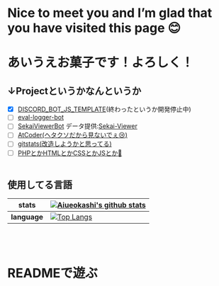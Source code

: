 # Nice to meet you and I’m glad that you have visited this page 😊
# あいうえお菓子です！よろしく！
## ↓Projectというかなんというか
- [x] [DISCORD_BOT_JS_TEMPLATE](https://github.com/Aiueokashi/DISCORD_BOT_JS_TEMPLATE)(終わったというか開発停止中)
- [ ] [eval-logger-bot](https://github.com/Aiueokashi/eval-logger-bot)
- [ ] [SekaiViewerBot](https://github.com/Aiueokashi/Sekai-Viewer-Bot) データ提供:[Sekai-Viewer](https://github.com/Sekai-World/sekai-viewer)
- [ ] [AtCoder(ヘタクソだから見ないでぇ:cry:)](https://github.com/Aiueokashi/AtCoder)
- [ ] [gitstats(改造しようかと思ってる)](https://github.com/Aiueokashi/Gitstats-repo)
- [ ] [PHPとかHTMLとかCSSとかJSとか:thinking:](https://github.com/Aiueokashi/testHTML)
<br><br>
## 使用してる言語
|stats|[![Aiueokashi's github stats](https://github-readme-stats.vercel.app/api?username=Aiueokashi&count_private=false&show_icons=true&icon_color=79ff97&bg_color=3,000000,c0c0c0&title_color=ff00ff&text_color=00ff00&custom_title=あいうえお菓子のすてーたす)](https://github.com/Aiueokashi/Gitstats-repo)|
|---|---|
|**language**|[![Top Langs](https://github-readme-stats.vercel.app/api/top-langs/?username=Aiueokashi&text_color=79ff97&bg_color=30,000000,808080&title_color=00ff00&custom_title=使ってることば↓)](https://github.com/Aiueokasi/Gitstats-repo)|
<br><br>
# READMEで遊ぶ

